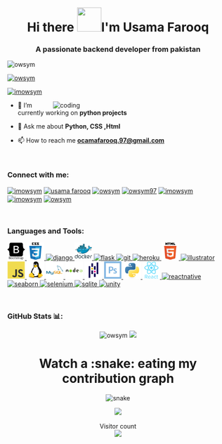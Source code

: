 <h1 align="center">Hi there <img src="https://github.com/mitul3737/mitul3737/blob/main/Wave.gif" height="55px" width="55px">I'm Usama Farooq</h1>
<h3 align="center">A passionate backend developer from pakistan</h3>

<p align="left"> <img src="https://komarev.com/ghpvc/?username=owsym&label=Profile%20views&color=0e75b6&style=flat" alt="owsym" /> </p>

<p align="left"> <a href="https://github.com/ryo-ma/github-profile-trophy"><img src="https://github-profile-trophy.vercel.app/?username=owsym" alt="owsym" /></a> </p>

<p align="left"> <a href="https://twitter.com/imowsym" target="blank"><img src="https://img.shields.io/twitter/follow/imowsym?logo=twitter&style=for-the-badge" alt="imowsym" /></a> </p>

<img align='right' alt='coding' width='400' src='https://media.tenor.com/2uyENRmiUt0AAAAC/coding.gif'>

- 🔭 I’m currently working on **python projects**

- 💬 Ask me about **Python, CSS ,Html**

- 📫 How to reach me **ocamafarooq.97@gmail.com**
<br/>
<h3 align="left">Connect with me:</h3>
<p align="left">
<a href="https://twitter.com/imowsym" target="blank"><img align="center" src="https://raw.githubusercontent.com/rahuldkjain/github-profile-readme-generator/master/src/images/icons/Social/twitter.svg" alt="imowsym" height="30" width="40" /></a>
<a href="https://linkedin.com/in/usama-farooq-519513247" target="blank"><img align="center" src="https://raw.githubusercontent.com/rahuldkjain/github-profile-readme-generator/master/src/images/icons/Social/linked-in-alt.svg" alt="usama farooq" height="30" width="40" /></a>
<a href="https://stackoverflow.com/users/owsym" target="blank"><img align="center" src="https://raw.githubusercontent.com/rahuldkjain/github-profile-readme-generator/master/src/images/icons/Social/stack-overflow.svg" alt="owsym" height="30" width="40" /></a>
<a href="https://kaggle.com/owsym97" target="blank"><img align="center" src="https://raw.githubusercontent.com/rahuldkjain/github-profile-readme-generator/master/src/images/icons/Social/kaggle.svg" alt="owsym97" height="30" width="40" /></a>
<a href="https://fb.com/imowsym" target="blank"><img align="center" src="https://raw.githubusercontent.com/rahuldkjain/github-profile-readme-generator/master/src/images/icons/Social/facebook.svg" alt="imowsym" height="30" width="40" /></a>
<a href="https://instagram.com/imowsym" target="blank"><img align="center" src="https://raw.githubusercontent.com/rahuldkjain/github-profile-readme-generator/master/src/images/icons/Social/instagram.svg" alt="imowsym" height="30" width="40" /></a>
<a href="https://www.leetcode.com/user7601cH" target="blank"><img align="center" src="https://raw.githubusercontent.com/rahuldkjain/github-profile-readme-generator/master/src/images/icons/Social/leet-code.svg" alt="owsym" height="30" width="40" /></a>
</p>
<br/>
<h3 align="left">Languages and Tools:</h3>
<p align="left"> <a href="https://getbootstrap.com" target="_blank" rel="noreferrer"> <img src="https://raw.githubusercontent.com/devicons/devicon/master/icons/bootstrap/bootstrap-plain-wordmark.svg" alt="bootstrap" width="40" height="40"/> </a> <a href="https://www.w3schools.com/css/" target="_blank" rel="noreferrer"> <img src="https://raw.githubusercontent.com/devicons/devicon/master/icons/css3/css3-original-wordmark.svg" alt="css3" width="40" height="40"/> </a> <a href="https://www.djangoproject.com/" target="_blank" rel="noreferrer"> <img src="https://cdn.worldvectorlogo.com/logos/django.svg" alt="django" width="40" height="40"/> </a> <a href="https://www.docker.com/" target="_blank" rel="noreferrer"> <img src="https://raw.githubusercontent.com/devicons/devicon/master/icons/docker/docker-original-wordmark.svg" alt="docker" width="40" height="40"/> </a> <a href="https://flask.palletsprojects.com/" target="_blank" rel="noreferrer"> <img src="https://www.vectorlogo.zone/logos/pocoo_flask/pocoo_flask-icon.svg" alt="flask" width="40" height="40"/> </a> <a href="https://git-scm.com/" target="_blank" rel="noreferrer"> <img src="https://www.vectorlogo.zone/logos/git-scm/git-scm-icon.svg" alt="git" width="40" height="40"/> </a> <a href="https://heroku.com" target="_blank" rel="noreferrer"> <img src="https://www.vectorlogo.zone/logos/heroku/heroku-icon.svg" alt="heroku" width="40" height="40"/> </a> <a href="https://www.w3.org/html/" target="_blank" rel="noreferrer"> <img src="https://raw.githubusercontent.com/devicons/devicon/master/icons/html5/html5-original-wordmark.svg" alt="html5" width="40" height="40"/> </a> <a href="https://www.adobe.com/in/products/illustrator.html" target="_blank" rel="noreferrer"> <img src="https://www.vectorlogo.zone/logos/adobe_illustrator/adobe_illustrator-icon.svg" alt="illustrator" width="40" height="40"/> </a> <a href="https://developer.mozilla.org/en-US/docs/Web/JavaScript" target="_blank" rel="noreferrer"> <img src="https://raw.githubusercontent.com/devicons/devicon/master/icons/javascript/javascript-original.svg" alt="javascript" width="40" height="40"/> </a> <a href="https://www.linux.org/" target="_blank" rel="noreferrer"> <img src="https://raw.githubusercontent.com/devicons/devicon/master/icons/linux/linux-original.svg" alt="linux" width="40" height="40"/> </a> <a href="https://www.mysql.com/" target="_blank" rel="noreferrer"> <img src="https://raw.githubusercontent.com/devicons/devicon/master/icons/mysql/mysql-original-wordmark.svg" alt="mysql" width="40" height="40"/> </a> <a href="https://nodejs.org" target="_blank" rel="noreferrer"> <img src="https://raw.githubusercontent.com/devicons/devicon/master/icons/nodejs/nodejs-original-wordmark.svg" alt="nodejs" width="40" height="40"/> </a> <a href="https://pandas.pydata.org/" target="_blank" rel="noreferrer"> <img src="https://raw.githubusercontent.com/devicons/devicon/2ae2a900d2f041da66e950e4d48052658d850630/icons/pandas/pandas-original.svg" alt="pandas" width="40" height="40"/> </a> <a href="https://www.photoshop.com/en" target="_blank" rel="noreferrer"> <img src="https://raw.githubusercontent.com/devicons/devicon/master/icons/photoshop/photoshop-line.svg" alt="photoshop" width="40" height="40"/> </a> <a href="https://www.python.org" target="_blank" rel="noreferrer"> <img src="https://raw.githubusercontent.com/devicons/devicon/master/icons/python/python-original.svg" alt="python" width="40" height="40"/> </a> <a href="https://reactjs.org/" target="_blank" rel="noreferrer"> <img src="https://raw.githubusercontent.com/devicons/devicon/master/icons/react/react-original-wordmark.svg" alt="react" width="40" height="40"/> </a> <a href="https://reactnative.dev/" target="_blank" rel="noreferrer"> <img src="https://reactnative.dev/img/header_logo.svg" alt="reactnative" width="40" height="40"/> </a> <a href="https://seaborn.pydata.org/" target="_blank" rel="noreferrer"> <img src="https://seaborn.pydata.org/_images/logo-mark-lightbg.svg" alt="seaborn" width="40" height="40"/> </a> <a href="https://www.selenium.dev" target="_blank" rel="noreferrer"> <img src="https://raw.githubusercontent.com/detain/svg-logos/780f25886640cef088af994181646db2f6b1a3f8/svg/selenium-logo.svg" alt="selenium" width="40" height="40"/> </a> <a href="https://www.sqlite.org/" target="_blank" rel="noreferrer"> <img src="https://www.vectorlogo.zone/logos/sqlite/sqlite-icon.svg" alt="sqlite" width="40" height="40"/> </a> <a href="https://unity.com/" target="_blank" rel="noreferrer"> <img src="https://www.vectorlogo.zone/logos/unity3d/unity3d-icon.svg" alt="unity" width="40" height="40"/> </a> </p>
<br/>
<h3> GitHub Stats 📊: </h3>

<p align="center">
        <img src="https://github-readme-stats.vercel.app/api?username=owsym&theme=dark&show_icons=true&locale=en&text_color=DADADA&icon_color=00DB4D&border_radius=10"
                alt="owsym" height="165" />
        <img src="https://streak-stats.demolab.com/?user=owsym&theme=soft-green&border_radius=10&date_format=j%20M%5B%20Y%5D&background=151515&sideNums=DADADA&currStreakNum=DADADA"
                height="165" />
        </p>
        
<h1 align = 'Center'>Watch a :snake: eating my contribution graph</h1>
<p align="center">
  <img src="https://github.com/sakshiisaxena/sakshiisaxena/blob/output/github-contribution-grid-snake.svg" alt="snake"></center>
</p>

<p align="center">
  <img src="https://capsule-render.vercel.app/api?type=waving&color=gradient&height=150&width=100%&section=footer"/>
</p>


<p align="center"> 
  Visitor count<br>
  <img src="https://profile-counter.glitch.me/owsym/count.svg" />
</p>
